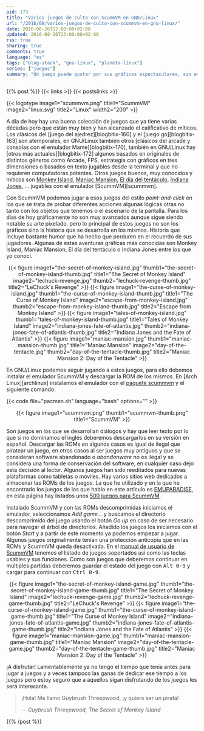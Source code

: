 ```yaml
---
pid: 173
title: "Varios juegos de culto con ScummVM en GNU/Linux"
url: "/2016/08/varios-juegos-de-culto-con-scummvm-en-gnu-linux/"
date: 2016-08-26T12:00:00+02:00
updated: 2016-08-26T23:00:00+02:00
rss: true
sharing: true
comments: true
language: "es"
tags: ["blog-stack", "gnu-linux", "planeta-linux"]
series: ["juegos"]
summary: "Un juego puede gustar por sus gráficos espectaculares, sin embargo, no será venerado si no proporciona gran cantidad de diversión. Hay algunos juegos en que gran parte de la diversión es proporcionada por la historia o guión. Este son los casos de varios juegos de apuntar y pinchar de hace algunos lustros que quedaron en el recuerdo de muchos de sus jugadores que hoy en día son jugables con ScummVM."
---
```


{{% post %}}
{{< links >}}
{{< postslinks >}}

{{< logotype image1="scummvm.png" title1="ScummVM" image2="linux.svg" title2="Linux" width2="200" >}}

A día de hoy hay una buena colección de juegos que ya tiene varias décadas pero que están muy bien y han alcanzado el calificativo de míticos. Los clásicos del [juego del ajedrez][blogbitix-160] y el [juego go][blogbitix-163] son atemporales, en GNU/Linux también otros [clásicos del arcade y consolas con el emulador Mame][blogbitix-170], también en GNU/Linux hay [otros más actuales][blogbitix-172] algunos basados en originales de distintos géneros como Arcade, FPS, estrategia con gráficos en tres dimensiones o basados en texto jugables desde la terminal y que no requieren computadoras potentes. Otros juegos buenos, muy conocidos y míticos son [Monkey Island](https://en.wikipedia.org/wiki/Monkey_Island_(series)), [Maniac Mansion](https://es.wikipedia.org/wiki/Maniac_Mansion), [El día del tentáculo](https://es.wikipedia.org/wiki/Day_of_the_Tentacle), [Indiana Jones](https://es.wikipedia.org/wiki/Indiana_Jones_and_the_Fate_of_Atlantis), ... jugables con el emulador [ScummVM][scummvm].

Con ScummVM podemos jugar a esos juegos del estilo _point-and-click_ en los que se trata de probar diferentes acciones algunas lógicas otras no tanto con los objetos que tenemos o el escenario de la pantalla. Para los días de hoy gráficamente no son muy avanzados aunque sigue siendo notable su arte pixelado, pero lo principal de estos juegos no son los gráficos sino la historia que se desarrolla en los mismos. Historia que incluye bastante humor que ha hecho que perduren en el recuerdo de sus jugadores. Algunas de estas aventuras gráficas más conocidas son Monkey Island, Maniac Mansion, El día del tentáculo o Indiana Jones entre los que yo conocí.

<div class="media" style="text-align: center;">
    {{< figure
        image1="the-secret-of-monkey-island.jpg" thumb1="the-secret-of-monkey-island-thumb.jpg" title1="The Secret of Monkey Island"
        image2="lechuck-revenge.jpg" thumb2="lechuck-revenge-thumb.jpg" title2="LeChuck's Revenge" >}}
    {{< figure
        image1="the-curse-of-monkey-island.jpg" thumb1="the-curse-of-monkey-island-thumb.jpg" title1="The Curse of Monkey Island"
        image2="escape-from-monkey-island.jpg" thumb2="escape-from-monkey-island-thumb.jpg" title2="Escape from Monkey Island" >}}
    {{< figure
        image1="tales-of-monkey-island.jpg" thumb1="tales-of-monkey-island-thumb.jpg" title1="Tales of Monkey Island"
        image2="indiana-jones-fate-of-atlantis.jpg" thumb2="indiana-jones-fate-of-atlantis-thumb.jpg" title2="Indiana Jones and the Fate of Atlantis" >}}
    {{< figure
        image1="maniac-mansion.jpg" thumb1="maniac-mansion-thumb.jpg" title1="Maniac Mansion"
        image2="day-of-the-tentacle.jpg" thumb2="day-of-the-tentacle-thumb.jpg" title2="Maniac Mansion 2: Day of the Tentacle" >}}
</div>

En GNU/Linux podemos seguir jugando a estos juegos, para ello debemos instalar el emulador ScummVM y descargar la ROM de los mismos. En [Arch Linux][archlinux] instalamos el emulador con el [paquete scummvm](https://www.archlinux.org/packages/community/x86_64/scummvm/) y el siguiente comando:

{{< code file="pacman.sh" language="bash" options="" >}}

<div class="media" style="text-align: center;">
    {{< figure
        image1="scummvm.png" thumb1="scummvm-thumb.png" title1="ScummVM" >}}
</div>

Son juegos en los que se desarrollan diálogos y hay que leer texto por lo que si no dominamos el inglés deberemos descargarlos en su versión en español. Descargar las ROMs en algunos casos es igual de ilegal que piratear un juego, en otros casos al ser juegos muy antiguos y que se consideran software abandonado o _abandonware_ no es ilegal y se considera una forma de conservación del software, en cualquier caso dejo esta decisión al lector. Algunos juegos han sido reeditados para nuevas plataformas como tabletas o móviles. Hay varios sitios web dedicados a almacenar las ROMs de los juegos. La que he utilizado y en la que he encontrado los juegos de los que hablo en este artículo es [EMUPARADISE](http://www.emuparadise.me), en esta página hay listados unos [500 juegos para ScummVM](https://www.emuparadise.me/ScummVM_Games/21).

Instalado ScummVM y con las ROMs descomprimidas iniciamos el emulador, seleccionamos _Add game..._ y buscamos el directorio descomprimido del juego usando el botón _Go up_ en caso de ser necesario para navegar el árbol de directorios. Añadido los juegos los iniciamos con el botón _Start_ y a partir de este momento ya podemos empezar a jugar. Algunos juegos originalmente tenían una protección anticopia que en las ROMs y ScummVM queda desactivada. En el [manual de usuario de ScummVM](https://raw.githubusercontent.com/scummvm/scummvm/v1.8.1/README) tenemos el listado de juegos soportados así como las teclas usables y sus funciones. Como son juegos que deberemos continuar en múltiples partidas deberemos guardar el estado del juego con <kbd>Alt 0-9</kbd> y cargar para continuar con <kbd>Ctrl 0-9</kbd>.

<div class="media" style="text-align: center;">
    {{< figure
        image1="the-secret-of-monkey-island-game.jpg" thumb1="the-secret-of-monkey-island-game-thumb.jpg" title1="The Secret of Monkey Island"
        image2="lechuck-revenge-game.jpg" thumb2="lechuck-revenge-game-thumb.jpg" title2="LeChuck's Revenge" >}}
    {{< figure
        image1="the-curse-of-monkey-island-game.jpg" thumb1="the-curse-of-monkey-island-game-thumb.jpg" title1="The Curse of Monkey Island"
        image2="indiana-jones-fate-of-atlantis-game.jpg" thumb2="indiana-jones-fate-of-atlantis-game-thumb.jpg" title2="Indiana Jones and the Fate of Atlantis" >}}
    {{< figure
        image1="maniac-mansion-game.jpg" thumb1="maniac-mansion-game-thumb.jpg" title1="Maniac Mansion"
        image2="day-of-the-tentacle-game.jpg" thumb2="day-of-the-tentacle-game-thumb.jpg" title2="Maniac Mansion 2: Day of the Tentacle" >}}
</div>

¡A disfrutar! Lamentablemente ya no tengo el tiempo que tenía antes para jugar a juegos y a veces tampoco las ganas de dedicar ese tiempo a los juegos pero estoy seguro que a aquellos sigan disfrutando de los juegos les será interesante.

> ¡Hola! Me llamo Guybrush Threepwood, ¡y quiero ser un pirata!
>
> -- <cite>Guybrush Threepwood, The Secret of Monkey Island</cite>

{{% /post %}}
